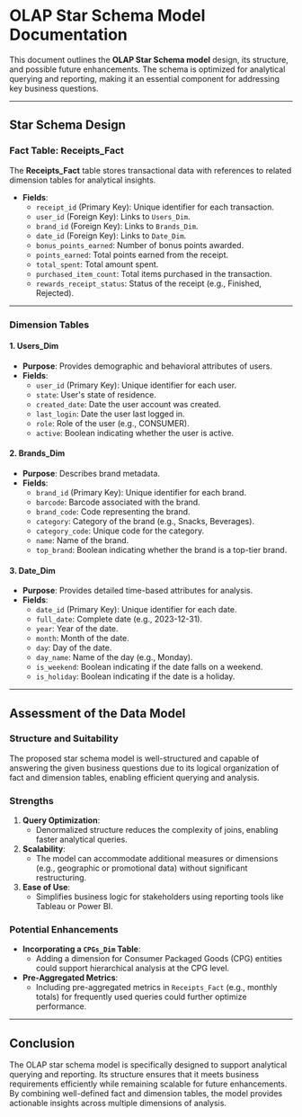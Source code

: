 # OLAP Star Schema Model Documentation

This document outlines the **OLAP Star Schema model** design, its structure, and possible future enhancements. The schema is optimized for analytical querying and reporting, making it an essential component for addressing key business questions.

---

## **Star Schema Design**

### **Fact Table: Receipts_Fact**
The **Receipts_Fact** table stores transactional data with references to related dimension tables for analytical insights.

- **Fields**:
  - `receipt_id` (Primary Key): Unique identifier for each transaction.
  - `user_id` (Foreign Key): Links to `Users_Dim`.
  - `brand_id` (Foreign Key): Links to `Brands_Dim`.
  - `date_id` (Foreign Key): Links to `Date_Dim`.
  - `bonus_points_earned`: Number of bonus points awarded.
  - `points_earned`: Total points earned from the receipt.
  - `total_spent`: Total amount spent.
  - `purchased_item_count`: Total items purchased in the transaction.
  - `rewards_receipt_status`: Status of the receipt (e.g., Finished, Rejected).

---

### **Dimension Tables**

#### **1. Users_Dim**
- **Purpose**: Provides demographic and behavioral attributes of users.
- **Fields**:
  - `user_id` (Primary Key): Unique identifier for each user.
  - `state`: User's state of residence.
  - `created_date`: Date the user account was created.
  - `last_login`: Date the user last logged in.
  - `role`: Role of the user (e.g., CONSUMER).
  - `active`: Boolean indicating whether the user is active.

#### **2. Brands_Dim**
- **Purpose**: Describes brand metadata.
- **Fields**:
  - `brand_id` (Primary Key): Unique identifier for each brand.
  - `barcode`: Barcode associated with the brand.
  - `brand_code`: Code representing the brand.
  - `category`: Category of the brand (e.g., Snacks, Beverages).
  - `category_code`: Unique code for the category.
  - `name`: Name of the brand.
  - `top_brand`: Boolean indicating whether the brand is a top-tier brand.

#### **3. Date_Dim**
- **Purpose**: Provides detailed time-based attributes for analysis.
- **Fields**:
  - `date_id` (Primary Key): Unique identifier for each date.
  - `full_date`: Complete date (e.g., 2023-12-31).
  - `year`: Year of the date.
  - `month`: Month of the date.
  - `day`: Day of the date.
  - `day_name`: Name of the day (e.g., Monday).
  - `is_weekend`: Boolean indicating if the date falls on a weekend.
  - `is_holiday`: Boolean indicating if the date is a holiday.

---

## **Assessment of the Data Model**

### **Structure and Suitability**
The proposed star schema model is well-structured and capable of answering the given business questions due to its logical organization of fact and dimension tables, enabling efficient querying and analysis.

### **Strengths**
1. **Query Optimization**:
   - Denormalized structure reduces the complexity of joins, enabling faster analytical queries.
2. **Scalability**:
   - The model can accommodate additional measures or dimensions (e.g., geographic or promotional data) without significant restructuring.
3. **Ease of Use**:
   - Simplifies business logic for stakeholders using reporting tools like Tableau or Power BI.

### **Potential Enhancements**
- **Incorporating a `CPGs_Dim` Table**:
  - Adding a dimension for Consumer Packaged Goods (CPG) entities could support hierarchical analysis at the CPG level.
- **Pre-Aggregated Metrics**:
  - Including pre-aggregated metrics in `Receipts_Fact` (e.g., monthly totals) for frequently used queries could further optimize performance.

---

## **Conclusion**

The OLAP star schema model is specifically designed to support analytical querying and reporting. Its structure ensures that it meets business requirements efficiently while remaining scalable for future enhancements. By combining well-defined fact and dimension tables, the model provides actionable insights across multiple dimensions of analysis.
